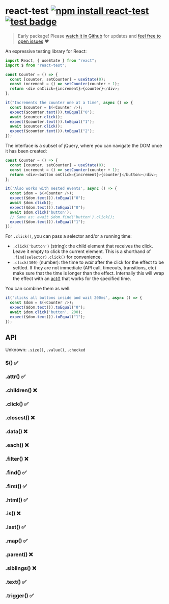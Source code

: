 # react-test [![npm install react-test](https://img.shields.io/badge/npm%20install-react--query--test-blue.svg)](https://www.npmjs.com/package/react-test) [![test badge](https://github.com/franciscop/react-test/workflows/tests/badge.svg)](https://github.com/franciscop/react-test/blob/master/.github/workflows/tests.yml)

> Early package! Please [watch it in Github](https://github.com/franciscop/react-test/watchers) for updates and [feel free to open issues](https://github.com/franciscop/react-test/issues) ❤️

An expressive testing library for React:

```js
import React, { useState } from "react";
import $ from "react-test";

const Counter = () => {
  const [counter, setCounter] = useState(0);
  const increment = () => setCounter(counter + 1);
  return <div onClick={increment}>{counter}</div>;
};

it("Increments the counter one at a time", async () => {
  const $counter = $(<Counter />);
  expect($counter.text()).toEqual("0");
  await $counter.click();
  expect($counter.text()).toEqual("1");
  await $counter.click();
  expect($counter.text()).toEqual("2");
});
```

The interface is a subset of jQuery, where you can navigate the DOM once it has been created:

```js
const Counter = () => {
  const [counter, setCounter] = useState(0);
  const increment = () => setCounter(counter + 1);
  return <div><button onClick={increment}>{counter}</button></div>;
};

it('Also works with nested events', async () => {
  const $dom = $(<Counter />);
  expect($dom.text()).toEqual("0");
  await $dom.click();
  expect($dom.text()).toEqual("0");
  await $dom.click('button');
  // Same as: await $dom.find('button').click();
  expect($dom.text()).toEqual("1");
});
```

For `.click()`, you can pass a selector and/or a running time:
- `.click('button')` (string): the child element that receives the click. Leave it empty to click the current element. This is a shorthand of `.find(selector).click()` for convenience.
- `.click(100)` (number): the time to *wait* after the click for the effect to be settled. If they are not immediate (API call, timeouts, transitions, etc) make sure that the time is longer than the effect. Internally this will wrap the effect with an [act()](https://reactjs.org/docs/test-utils.html#act) that works for the specified time.

You can combine them as well:

```js
it('clicks all buttons inside and wait 200ms', async () => {
  const $dom = $(<Counter />);
  expect($dom.text()).toEqual("0");
  await $dom.click('button', 200);
  expect($dom.text()).toEqual("1");
});
```



## API

Unknown: `.size()`, `.value()`, `.checked`

### $() ✅

### .attr() ✅

### .children() ❌

### .click() ✅

### .closest() ❌

### .data() ❌

### .each() ❌

### .filter() ❌

### .find() ✅

### .first() ✅

### .html() ✅

### .is() ❌

### .last() ✅

### .map() ✅

### .parent() ❌

### .siblings() ❌

### .text() ✅

### .trigger() ✅
